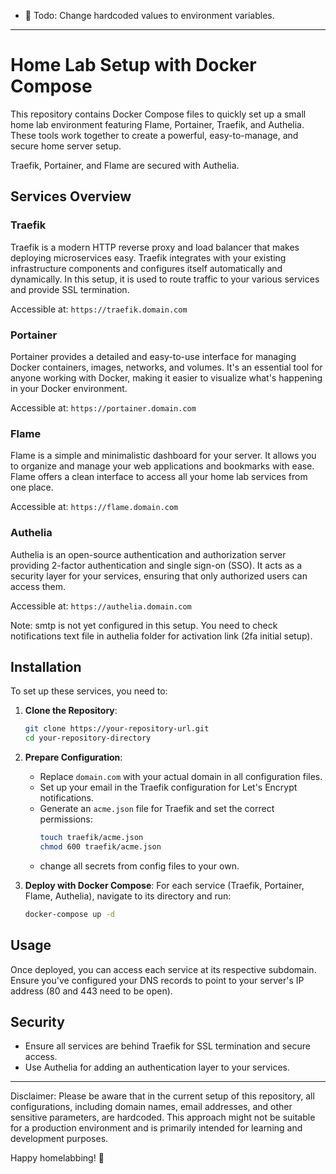 - 📝 Todo: Change hardcoded values to environment variables.

---

# Home Lab Setup with Docker Compose

This repository contains Docker Compose files to quickly set up a small home lab environment featuring Flame, Portainer, Traefik, and Authelia. These tools work together to create a powerful, easy-to-manage, and secure home server setup.

Traefik, Portainer, and Flame are secured with Authelia.

## Services Overview

### Traefik
Traefik is a modern HTTP reverse proxy and load balancer that makes deploying microservices easy. Traefik integrates with your existing infrastructure components and configures itself automatically and dynamically. In this setup, it is used to route traffic to your various services and provide SSL termination.

Accessible at: `https://traefik.domain.com`

### Portainer
Portainer provides a detailed and easy-to-use interface for managing Docker containers, images, networks, and volumes. It's an essential tool for anyone working with Docker, making it easier to visualize what's happening in your Docker environment.

Accessible at: `https://portainer.domain.com`

### Flame
Flame is a simple and minimalistic dashboard for your server. It allows you to organize and manage your web applications and bookmarks with ease. Flame offers a clean interface to access all your home lab services from one place.

Accessible at: `https://flame.domain.com`

### Authelia
Authelia is an open-source authentication and authorization server providing 2-factor authentication and single sign-on (SSO). It acts as a security layer for your services, ensuring that only authorized users can access them.

Accessible at: `https://authelia.domain.com`

Note: smtp is not yet configured in this setup. You need to check notifications text file in authelia folder for activation link (2fa initial setup). 

## Installation

To set up these services, you need to:

1. **Clone the Repository**:
   ```bash
   git clone https://your-repository-url.git
   cd your-repository-directory
   ```

2. **Prepare Configuration**:
   - Replace `domain.com` with your actual domain in all configuration files.
   - Set up your email in the Traefik configuration for Let's Encrypt notifications.
   - Generate an `acme.json` file for Traefik and set the correct permissions:
     ```bash
     touch traefik/acme.json
     chmod 600 traefik/acme.json
     ```
   - change all secrets from config files to your own.

3. **Deploy with Docker Compose**:
   For each service (Traefik, Portainer, Flame, Authelia), navigate to its directory and run:
   ```bash
   docker-compose up -d
   ```

## Usage

Once deployed, you can access each service at its respective subdomain. Ensure you've configured your DNS records to point to your server's IP address (80 and 443 need to be open).

## Security

- Ensure all services are behind Traefik for SSL termination and secure access.
- Use Authelia for adding an authentication layer to your services.

---

Disclaimer: Please be aware that in the current setup of this repository, all configurations, including domain names, email addresses, and other sensitive parameters, are hardcoded. This approach might not be suitable for a production environment and is primarily intended for learning and development purposes.

Happy homelabbing! 🚀